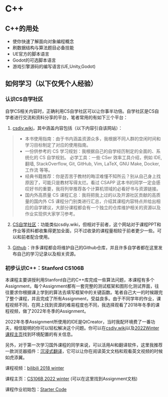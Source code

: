 # C++
## C++的用处
* 使你快速了解面向对象编程概念
* 刷数据结构与算法题目必备技能
* UE官方的脚本语言
* Godot的可选脚本语言
* 游戏引擎源码的编写语言(UE,Unity,Godot)
## 如何学习（以下仅凭个人经验）
### 认识CS自学社区
自学CS相关内容时，正确利用CS自学社区可以让你事半功倍。自学社区是CS自学者进行交流和资料分享的平台，笔者常用的有如下三个平台：

1. [csdiy.wiki](https://csdiy.wiki)，其中涵盖内容包括（以下内容引自该网站）：
>* 本书使用指南：由于书内涵盖资源众多，我根据不同人群的空闲时间和学习目标制定了对应的使用指南。
>* 一份供参考的 CS 学习规划：我根据自己的自学经历制定的全面的、系统化的 CS 自学规划。
必学工具：一些 CSer 效率工具介绍，例如 IDE, 翻墙, StackOverflow, Git, GitHub, Vim, LaTeX, GNU Make, Docker, 工作流 等等。
>* 经典书籍推荐：你是否苦于教材的晦涩难懂不知所云？别从自己身上找原因了，可能只是教材写得太烂。看过 CSAPP 这本书的同学一定会感叹好书的重要，我将列举推荐各个计算机领域的必看好书与资源链接。
>* 国内外高质量 CS 课程汇总：我将把我上过的以及开源社区贡献的高质量的国内外 CS 课程分门别类进行汇总，介绍其课程内容特点并给出相应的自学建议，大部分课程都会有一个独立的仓库维护相关的资源以及作业实现供大家学习参考。

2. [CS自学社区](https://www.learncs.site/docs/intro)：功能类似csdiy.wiki，但相对于前者，这个网站对于课程PPT和作业等资料都收集得更加全面，只不过收录的课程量相较于前者更少一些。可以和前者配合使用。

3. [Github](https://github.com/)：许多课程都会将维护自己的Github仓库，并且许多自学者都在这里发布自己的学习记录以及相关资源。

### 初步认识C++：Stanford CS106B
本课程主要讲授利用Stanford自己的C++库完成一些算法问题，本课程有多个Assignment，每个Assignment都有一套完整的测试框架和图形化测试界面，往往要求你根据课上学到的算法去填写框架中的关键函数。笔者自己大一的时候跟完了整个课程，并且完成了所有Assignment，受益良多。由于不同学年的作业，课程视频不同，在网上找到资源的难易程度也不同，我选择观看了2018年冬季的课程视频，做了2022年冬季的Assignment。

2022年冬季Assignment所使用的IDE是QtCreator，当时我配环境费了一番功夫，相信聪明的你可以轻松解决这个问题。你可以在[csdiy.wiki](https://csdiy.wiki/%E7%BC%96%E7%A8%8B%E5%85%A5%E9%97%A8/cpp/CS106B_CS106X/#_3)以及[2022Winter课程主页](https://web.stanford.edu/class/archive/cs/cs106b/cs106b.1224/)找到环境配置的有关信息。

另外，对于第一次学习国外课程的同学来说，可以活用AI和翻译软件，这里我推荐一款浏览器插件：[沉浸式翻译](https://immersivetranslate.cn/)，它可以让你在阅读英文文档和观看英文视频的时候如虎添翼。

课程视频：[bilibili 2018 winter](https://www.bilibili.com/video/BV1G7411k7jG/?vd_source=85e1dae5cba303a7a1d633bc7541edd2)

课程主页：[CS106B 2022 winter](https://web.stanford.edu/class/archive/cs/cs106b/cs106b.1224/) (可以在这里找到Assignment文档)

课程作业初始包：[Starter Code](https://github.com/wuzhineihan/CS106B_StarterCode)
